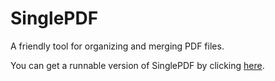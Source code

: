 SinglePDF
=========

A friendly tool for organizing and merging PDF files.

You can get a runnable version of SinglePDF by clicking [here](https://app.box.com/s/pj9nke3dvg04sq3tq4qi).
